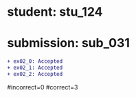 # student: stu_124
# submission: sub_031

```diff
+ ex02_0: Accepted
+ ex02_1: Accepted
+ ex02_2: Accepted
```
#incorrect=0
#correct=3

